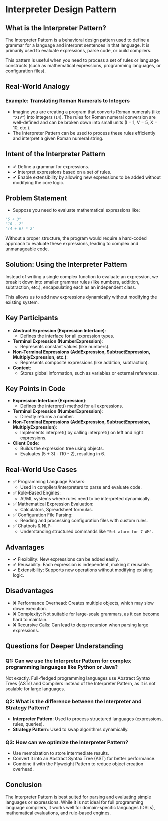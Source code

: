 # Interpreter Design Pattern
## What is the Interpreter Pattern?
The Interpreter Pattern is a behavioral design pattern used to define a grammar for a language and interpret sentences in that language. It is primarily used to evaluate expressions, parse code, or build compilers.

This pattern is useful when you need to process a set of rules or language constructs (such as mathematical expressions, programming languages, or configuration files).

## Real-World Analogy
### Example: Translating Roman Numerals to Integers
- Imagine you are creating a program that converts Roman numerals (like `"XIV"`) into integers (`14`). The rules for Roman numeral conversion are well-defined and can be broken down into small units (I = 1, V = 5, X = 10, etc.).
- The Interpreter Pattern can be used to process these rules efficiently and interpret a given Roman numeral string.

## Intent of the Interpreter Pattern
- ✔ Define a grammar for expressions.
- ✔ Interpret expressions based on a set of rules.
- ✔ Enable extensibility by allowing new expressions to be added without modifying the core logic.

## Problem Statement
- Suppose you need to evaluate mathematical expressions like:

```python
"5 + 3"
"10 - 2"
"(4 + 6) * 2"
```

Without a proper structure, the program would require a hard-coded approach to evaluate these expressions, leading to complex and unmanageable code.


## Solution: Using the Interpreter Pattern
Instead of writing a single complex function to evaluate an expression, we break it down into smaller grammar rules (like numbers, addition, subtraction, etc.), encapsulating each as an independent class.

This allows us to add new expressions dynamically without modifying the existing system.


## Key Participants
- **Abstract Expression (Expression Interface)**:
    - Defines the interface for all expression types.
- **Terminal Expression (NumberExpression)**:
    - Represents constant values (like numbers).
- **Non-Terminal Expressions (AddExpression,              SubtractExpression, MultiplyExpression, etc.)**:
    - Represents composite expressions (like addition, subtraction).
- **Context**:
    - Stores global information, such as variables or external references.


## Key Points in Code
- **Expression Interface (Expression)**:
    - Defines the interpret() method for all expressions.
- **Terminal Expression (NumberExpression)**:
    - Directly returns a number.
- **Non-Terminal Expressions (AddExpression, SubtractExpression, MultiplyExpression)**:
    - Implements interpret() by calling interpret() on left and right expressions.
- **Client Code**:
    - Builds the expression tree using objects.
    - Evaluates (5 + 3) - (10 - 2), resulting in 6.


## Real-World Use Cases
- ✅ Programming Language Parsers:
    - Used in compilers/interpreters to parse and evaluate code.
- ✅ Rule-Based Engines:
    - AI/ML systems where rules need to be interpreted dynamically.
- ✅ Mathematical Expression Evaluation:
    - Calculators, Spreadsheet formulas.
- ✅ Configuration File Parsing:
    - Reading and processing configuration files with custom rules.
- ✅ Chatbots & NLP:
    - Understanding structured commands like `"Set alarm for 7 AM"`.


## Advantages
- ✔ Flexibility: New expressions can be added easily.
- ✔ Reusability: Each expression is independent, making it reusable.
- ✔ Extensibility: Supports new operations without modifying existing logic.


## Disadvantages
- ❌ Performance Overhead: Creates multiple objects, which may slow down execution.
- ❌ Complexity: Not suitable for large-scale grammars, as it can become hard to maintain.
- ❌ Recursive Calls: Can lead to deep recursion when parsing large expressions.

## Questions for Deeper Understanding
### Q1: Can we use the Interpreter Pattern for complex programming languages like Python or Java?
Not exactly. Full-fledged programming languages use Abstract Syntax Trees (ASTs) and Compilers instead of the Interpreter Pattern, as it is not scalable for large languages.

### Q2: What is the difference between the Interpreter and Strategy Pattern?
- **Interpreter Pattern**: Used to process structured languages (expressions, rules, queries).
- **Strategy Pattern**: Used to swap algorithms dynamically.

### Q3: How can we optimize the Interpreter Pattern?
- Use memoization to store intermediate results.
- Convert it into an Abstract Syntax Tree (AST) for better performance.
- Combine it with the Flyweight Pattern to reduce object creation overhead.

## Conclusion
The Interpreter Pattern is best suited for parsing and evaluating simple languages or expressions. While it is not ideal for full programming language compilers, it works well for domain-specific languages (DSLs), mathematical evaluations, and rule-based engines.

